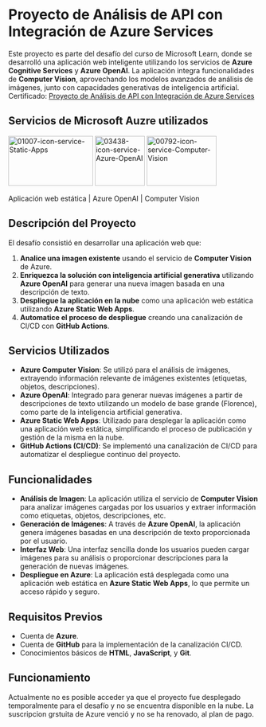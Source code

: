 # Proyecto de Análisis de API con Integración de Azure Services

Este proyecto es parte del desafío del curso de Microsoft Learn, donde se desarrolló una aplicación web inteligente utilizando los servicios de **Azure Cognitive Services** y **Azure OpenAI**. La aplicación integra funcionalidades de **Computer Vision**, aprovechando los modelos avanzados de análisis de imágenes, junto con capacidades generativas de inteligencia artificial.
Certificado: [Proyecto de Análisis de API con Integración de Azure Services](https://learn.microsoft.com/api/achievements/share/es-es/CarlosVasquez-6351/VDUED3KM?sharingId=3A1FCDDAB13E09FA)

## Servicios de Microsoft Auzre utilizados

  <img src="https://github.com/user-attachments/assets/b1a9517a-15de-45ef-8bbc-399750bde604" alt="01007-icon-service-Static-Apps" height="100" width="170"/>
  <img src="https://github.com/user-attachments/assets/0a47736c-8ebc-4a55-9828-537a9f73a452" alt="03438-icon-service-Azure-OpenAI" height="100" width="100"/>
  <img src="https://github.com/user-attachments/assets/df0986fd-b3b6-4e05-b4c6-55e9079e4859" alt="00792-icon-service-Computer-Vision" height="100" width="140"/>
  
  Aplicación web estática | Azure OpenAI | Computer Vision

## Descripción del Proyecto

El desafío consistió en desarrollar una aplicación web que:

1. **Analice una imagen existente** usando el servicio de **Computer Vision** de Azure.
2. **Enriquezca la solución con inteligencia artificial generativa** utilizando **Azure OpenAI** para generar una nueva imagen basada en una descripción de texto.
3. **Despliegue la aplicación en la nube** como una aplicación web estática utilizando **Azure Static Web Apps**.
4. **Automatice el proceso de despliegue** creando una canalización de CI/CD con **GitHub Actions**.

## Servicios Utilizados

- **Azure Computer Vision**: Se utilizó para el análisis de imágenes, extrayendo información relevante de imágenes existentes (etiquetas, objetos, descripciones).
- **Azure OpenAI**: Integrado para generar nuevas imágenes a partir de descripciones de texto utilizando un modelo de base grande (Florence), como parte de la inteligencia artificial generativa.
- **Azure Static Web Apps**: Utilizado para desplegar la aplicación como una aplicación web estática, simplificando el proceso de publicación y gestión de la misma en la nube.
- **GitHub Actions (CI/CD)**: Se implementó una canalización de CI/CD para automatizar el despliegue continuo del proyecto.

## Funcionalidades

- **Análisis de Imagen**: La aplicación utiliza el servicio de **Computer Vision** para analizar imágenes cargadas por los usuarios y extraer información como etiquetas, objetos, descripciones, etc.
- **Generación de Imágenes**: A través de **Azure OpenAI**, la aplicación genera imágenes basadas en una descripción de texto proporcionada por el usuario.
- **Interfaz Web**: Una interfaz sencilla donde los usuarios pueden cargar imágenes para su análisis o proporcionar descripciones para la generación de nuevas imágenes.
- **Despliegue en Azure**: La aplicación está desplegada como una aplicación web estática en **Azure Static Web Apps**, lo que permite un acceso rápido y seguro.

## Requisitos Previos

- Cuenta de **Azure**.
- Cuenta de **GitHub** para la implementación de la canalización CI/CD.
- Conocimientos básicos de **HTML**, **JavaScript**, y **Git**.

## Funcionamiento

Actualmente no es posible acceder ya que el proyecto fue desplegado temporalmente para el desafío y no se encuentra disponible en la nube.
La suscripcion grstuita de Azure venció y no se ha renovado, al plan de pago.
